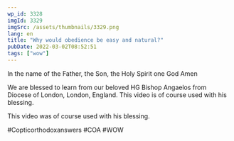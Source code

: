 ```yaml
---
wp_id: 3328
imgId: 3329
imgSrc: /assets/thumbnails/3329.png
lang: en
title: "Why would obedience be easy and natural?"
pubDate: 2022-03-02T08:52:51
tags: ["wow"]
---
```


<!-- page: 6 -->

<p>In the name of the Father, the Son, the Holy Spirit one God Amen</p>
<p>We are blessed to learn from our beloved HG Bishop Angaelos from Diocese of London, London, England. This video is of course used with his blessing.</p>
<p>This video was of course used with his blessing.</p>
<p>#Copticorthodoxanswers #COA #WOW</p>
